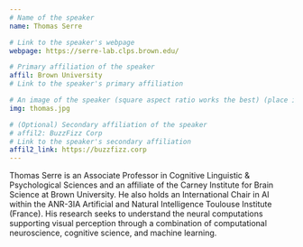 ```yaml
---
# Name of the speaker
name: Thomas Serre

# Link to the speaker's webpage
webpage: https://serre-lab.clps.brown.edu/

# Primary affiliation of the speaker
affil: Brown University
# Link to the speaker's primary affiliation

# An image of the speaker (square aspect ratio works the best) (place in the `assets/img/speakers` directory)
img: thomas.jpg

# (Optional) Secondary affiliation of the speaker
# affil2: BuzzFizz Corp
# Link to the speaker's secondary affiliation 
affil2_link: https://buzzfizz.corp
---
```


<!-- Whatever you write below will show up as the speaker's bio -->

Thomas Serre is an Associate Professor in Cognitive Linguistic & Psychological Sciences and an affiliate of the Carney Institute for Brain Science at Brown University. He also holds an International Chair in AI within the ANR-3IA Artificial and Natural Intelligence Toulouse Institute (France). His research seeks to understand the neural computations supporting visual perception through a combination of computational neuroscience, cognitive science, and machine learning.